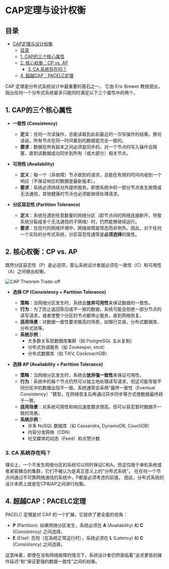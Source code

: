 # CAP定理与设计权衡

## 目录

- [CAP定理与设计权衡](#cap定理与设计权衡)
  - [目录](#目录)
  - [1. CAP的三个核心属性](#1-cap的三个核心属性)
  - [2. 核心权衡：CP vs. AP](#2-核心权衡cp-vs-ap)
    - [3. CA 系统存在吗？](#3-ca-系统存在吗)
  - [4. 超越CAP：PACELC定理](#4-超越cappacelc定理)

CAP 定理是分布式系统设计中最重要的基石之一。
它由 Eric Brewer 教授提出，指出任何一个分布式系统最多只能同时满足以下三个属性中的两个。

## 1. CAP的三个核心属性

- **一致性 (Consistency)**
  - **定义**：任何一次读操作，总能读取到此前最近的一次写操作的结果。换句话说，所有节点在同一时间看到的数据是完全一致的。
  - **要求**：数据在所有副本之间必须是同步的。对一个节点的写入操作会阻塞，直到该数据成功同步到所有（或大部分）相关节点。

- **可用性 (Availability)**
  - **定义**：每一个（非故障）节点收到的请求，总能在有限的时间内收到一个响应（不保证响应的数据是最新版本）。
  - **要求**：系统必须持续对外提供服务。即使系统中的一部分节点发生故障或无法通信，其他健康的节点也必须能继续处理请求。

- **分区容忍性 (Partition Tolerance)**
  - **定义**：系统在遇到任意数量的网络分区（即节点间的网络连接断开，导致系统分裂成多个无法通信的子网络）时，仍然能够继续运行。
  - **要求**：在现代的网络环境中，网络故障是常态而非例外。因此，对于任何一个实际的分布式系统，分区容忍性通常是**必须选择**的属性。

## 2. 核心权衡：CP vs. AP

既然分区容忍性（P）是必选项，那么系统设计者就必须在一致性（C）和可用性（A）之间做出权衡。

![CAP Theorem Trade-off](https://upload.wikimedia.org/wikipedia/commons/thumb/4/43/CAP_theorem.svg/400px-CAP_theorem.svg.png)

- **选择 CP (Consistency + Partition Tolerance)**
  - **策略**：当网络分区发生时，系统会**放弃可用性**来保证数据的一致性。
  - **行为**：为了防止返回陈旧或不一致的数据，系统可能会拒绝一部分节点的读写请求，或者使整个分区的节点都停止服务，直到网络恢复。
  - **适用场景**：对数据一致性要求极高的场景，如银行交易、分布式数据库、分布式锁等。
  - **系统示例**：
    - 大多数关系型数据库集群（如 PostgreSQL 主从复制）
    - 分布式协调服务（如 Zookeeper, etcd）
    - 分布式数据库（如 TiKV, CockroachDB）

- **选择 AP (Availability + Partition Tolerance)**
  - **策略**：当网络分区发生时，系统会**放弃强一致性**来保证可用性。
  - **行为**：系统中的每个节点仍然可以独立地处理读写请求，但这可能导致不同分区中的数据出现不一致。系统通常会采用"最终一致性（Eventual Consistency）"模型，在网络恢复后再通过异步同步等方式使数据最终趋于一致。
  - **适用场景**：对系统可用性和响应速度要求很高，但可以容忍暂时数据不一致的场景。
  - **系统示例**：
    - 许多 NoSQL 数据库（如 Cassandra, DynamoDB, CouchDB）
    - 内容分发网络（CDN）
    - 社交媒体的动态（Feed）和点赞计数

### 3. CA 系统存在吗？

理论上，一个不发生网络分区的系统可以同时保证C和A。但这仅限于单机系统或者紧密耦合的集群，它们不被认为是真正意义上的"分布式系统"。
在任何一个节点间通过不可靠网络通信的系统中，P都是必须考虑的前提。
因此，分布式系统的设计本质上就是在CP和AP之间进行权衡。

## 4. 超越CAP：PACELC定理

PACELC 定理是对 CAP 的一个扩展，它提供了更全面的视角：

- **P** (Partition): 如果网络分区发生，系统必须在 **A** (Availability) 和 **C** (Consistency) 之间选择。
- **E** (Else): 否则（在系统正常运行时），系统必须在 **L** (Latency) 和 **C** (Consistency) 之间选择。

这意味着，即使在没有网络故障的情况下，系统设计者仍然面临着"追求更低的操作延迟"和"保证更强的数据一致性"之间的权衡。
